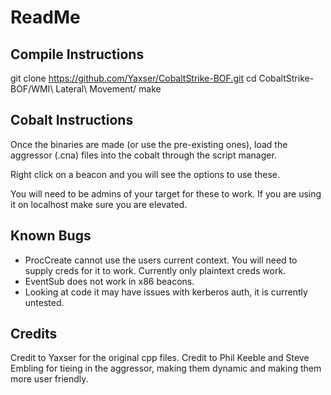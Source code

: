 # ReadMe

## Compile Instructions 

git clone https://github.com/Yaxser/CobaltStrike-BOF.git
cd CobaltStrike-BOF/WMI\ Lateral\ Movement/
make 

## Cobalt Instructions

Once the binaries are made (or use the pre-existing ones), load the aggressor (.cna) files into the cobalt through the script manager.

Right click on a beacon and you will see the options to use these.

You will need to be admins of your target for these to work. If you are using it on localhost make sure you are elevated. 

## Known Bugs

* ProcCreate cannot use the users current context. You will need to supply creds for it to work. Currently only plaintext creds work. 
* EventSub does not work in x86 beacons.
* Looking at code it may have issues with kerberos auth, it is currently untested.

## Credits
Credit to Yaxser for the original cpp files. 
Credit to Phil Keeble and Steve Embling for tieing in the aggressor, making them dynamic and making them more user friendly. 
